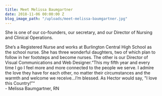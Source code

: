 ```yaml
---
title: Meet Melissa Baumgartner
date: 2018-11-06 00:00:00 Z
blog_image_path: "/uploads/meet-melissa-baumgartner.jpg"
---
```


She is one of our co-founders, our secretary, and our Director of Nursing and Clinical Operations.

She’s a Registered Nurse and works at Burlington Central High School as the school nurse. She has three wonderful daughters, two of which plan to follow in her footsteps and become nurses. The other is our Director of Visual Communications and Web Designer.“This my fifth year and every time I go I feel more and more connected to the people we serve. I admire the love they have for each other, no matter their circumstances and the warmth and welcome we receive…I’m blessed. As Hector would say, "I love this Country!”“<br>- Melissa Baumgartner, RN&nbsp;